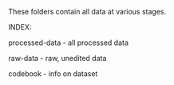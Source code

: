 
These folders contain all data at various stages.

INDEX:

processed-data - all processed data

raw-data - raw, unedited data

codebook - info on dataset


